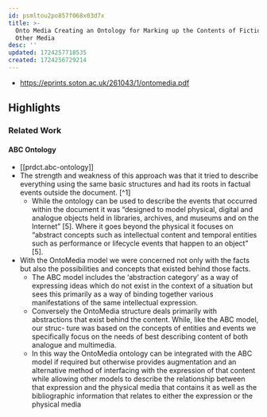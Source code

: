 ```yaml
---
id: psmltou2po857f068x03d7x
title: >-
  Onto Media Creating an Ontology for Marking up the Contents of Fiction and
  Other Media
desc: ''
updated: 1724257718535
created: 1724256729214
---
```


- https://eprints.soton.ac.uk/261043/1/ontomedia.pdf


## Highlights

### Related Work

#### ABC Ontology

- [[prdct.abc-ontology]]
- The strength and weakness of this approach was that it tried to describe everything using the same basic structures and had its roots in factual events outside the document. [^1]
  - While the ontology can be used to describe the events that occurred within the document it was “designed to model physical, digital and analogue objects held in libraries, archives, and museums and on the Internet” [5]. Where it goes beyond the physical it focuses on “abstract concepts such as intellectual content and temporal entities such as performance or lifecycle events that happen to an object” [5].
- With the OntoMedia model we were concerned not only with the facts but also the possibilities and concepts that existed behind those facts. 
  - The ABC model includes the ‘abstraction category’ as a way of expressing ideas which do not exist in the context of a situation but sees this primarily as a way of binding together various manifestations of the same intellectual expression. 
  - Conversely the OntoMedia structure deals primarily with abstractions that exist behind the content. While, like the ABC model, our struc- ture was based on the concepts of entities and events we specifically focus on the needs of best describing content of both analogue and multimedia. 
  - In this way the OntoMedia ontology can be integrated with the ABC model if required but otherwise provides augmentation and an alternative method of interfacing with the expression of that content while allowing other models to describe the relationship between that expression and the physical media that contains it as well as the bibliographic information that relates to either the expression or the physical media